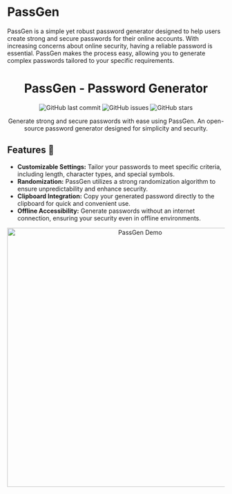 # PassGen
PassGen is a simple yet robust password generator designed to help users create strong and secure passwords for their online accounts. With increasing concerns about online security, having a reliable password is essential. PassGen makes the process easy, allowing you to generate complex passwords tailored to your specific requirements.

<!-- Project Title -->
<h1 align="center">PassGen - Password Generator</h1>

<!-- Badges -->
<p align="center">
  <img alt="GitHub last commit" src="https://img.shields.io/github/last-commit/your-username/PassGen?style=flat-square">
  <img alt="GitHub issues" src="https://img.shields.io/github/issues/your-username/PassGen?style=flat-square">
  <img alt="GitHub stars" src="https://img.shields.io/github/stars/your-username/PassGen?style=flat-square">
</p>

<!-- Project Description -->
<p align="center">
  Generate strong and secure passwords with ease using PassGen. An open-source password generator designed for simplicity and security.
</p>

<!-- Features -->
## Features 🚀

- **Customizable Settings:** Tailor your passwords to meet specific criteria, including length, character types, and special symbols.
- **Randomization:** PassGen utilizes a strong randomization algorithm to ensure unpredictability and enhance security.
- **Clipboard Integration:** Copy your generated password directly to the clipboard for quick and convenient use.
- **Offline Accessibility:** Generate passwords without an internet connection, ensuring your security even in offline environments.

<!-- Demo GIF/Video -->
<p align="center">
  <img src="passgen-demo.gif" alt="PassGen Demo" width="600">
</p>


